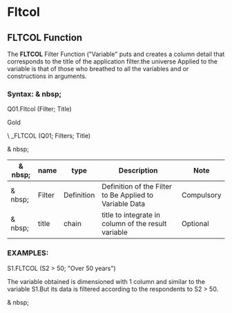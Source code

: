 # Fltcol

## FLTCOL Function

The **FLTCOL** Filter Function ("Variable" puts and creates a column detail that corresponds to the title of the application filter.the universe Applied to the variable is that of those who breathed to all the variables and or constructions in arguments.

### Syntax: & nbsp;

Q01.Fltcol (Filter; Title)

Gold

\ _FLTCOL (Q01; Filters; Title)

& nbsp;

| & nbsp; | **name** | **type** | **Description** | **Note** |
| --- | --- | --- | --- | --- |
| & nbsp; | Filter | Definition | Definition of the Filter to Be Applied to Variable Data | Compulsory |
| & nbsp; | title | chain | title to integrate in column of the result variable | Optional |

### EXAMPLES:

S1.FLTCOL (S2 \> 50; "Over 50 years")

The variable obtained is dimensioned with 1 column and similar to the variable S1.But its data is filtered according to the respondents to S2 \> 50.

& nbsp;